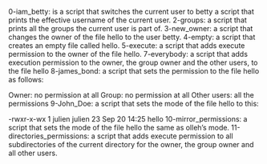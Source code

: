0-iam_betty: is a script that switches the current user to betty
a script that prints the effective username of the current user.
2-groups: a script that prints all the groups the current user is part of.
3-new_owner:  a script that changes the owner of the file hello to the user betty.
4-empty: a script that creates an empty file called hello.
5-execute: a script that adds execute permission to the owner of the file hello.
7-everybody: a script that adds execution permission to the owner, the group owner and the other users, to the file hello
8-james_bond: a script that sets the permission to the file hello as follows:

Owner: no permission at all
Group: no permission at all
Other users: all the permissions
9-John_Doe: a script that sets the mode of the file hello to this:

-rwxr-x-wx 1 julien julien 23 Sep 20 14:25 hello
10-mirror_permissions: a script that sets the mode of the file hello the same as olleh’s mode.
11-directories_permissions: a script that adds execute permission to all subdirectories of the current directory for the owner, the group owner and all other users.

